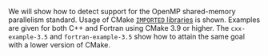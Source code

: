 We will show how to detect support for the OpenMP shared-memory parallelism
standard. Usage of CMake [`IMPORTED` libraries](https://cmake.org/cmake/help/latest/manual/cmake-buildsystem.7.html#imported-targets) is shown. Examples are given for
both C++ and Fortran using CMake 3.9 or higher. The `cxx-example-3.5` and
`fortran-example-3.5` show how to attain the same goal with a lower version of
CMake.
